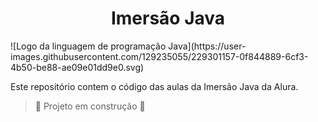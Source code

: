 <h1 align="center"> Imersão Java </h1>
![Logo da linguagem de programação Java](https://user-images.githubusercontent.com/129235055/229301157-0f844889-6cf3-4b50-be88-ae09e01dd9e0.svg)

Este repositório contem o código das aulas da Imersão Java da Alura.
>  :construction: Projeto em construção :construction:
